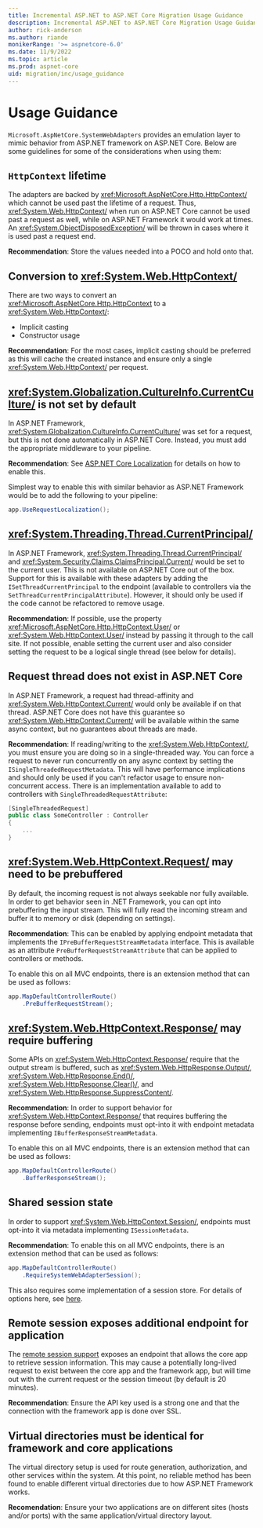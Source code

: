 ```yaml
---
title: Incremental ASP.NET to ASP.NET Core Migration Usage Guidance
description: Incremental ASP.NET to ASP.NET Core Migration Usage Guidance
author: rick-anderson
ms.author: riande
monikerRange: '>= aspnetcore-6.0'
ms.date: 11/9/2022
ms.topic: article
ms.prod: aspnet-core
uid: migration/inc/usage_guidance
---
```


# Usage Guidance

`Microsoft.AspNetCore.SystemWebAdapters` provides an emulation layer to mimic behavior from ASP.NET framework on ASP.NET Core. Below are some guidelines for some of the considerations when using them:

## `HttpContext` lifetime

The adapters are backed by <xref:Microsoft.AspNetCore.Http.HttpContext/> which cannot be used past the lifetime of a request. Thus, <xref:System.Web.HttpContext/> when run on ASP.NET Core cannot be used past a request as well, while on ASP.NET Framework it would work at times. An <xref:System.ObjectDisposedException/> will be thrown in cases where it is used past a request end.

**Recommendation**: Store the values needed into a POCO and hold onto that.

## Conversion to <xref:System.Web.HttpContext/>

There are two ways to convert an <xref:Microsoft.AspNetCore.Http.HttpContext> to a <xref:System.Web.HttpContext/>:

- Implicit casting
- Constructor usage

**Recommendation**: For the most cases, implicit casting should be preferred as this will cache the created instance and ensure only a single <xref:System.Web.HttpContext/> per request.

## <xref:System.Globalization.CultureInfo.CurrentCulture/> is not set by default

In ASP.NET Framework, <xref:System.Globalization.CultureInfo.CurrentCulture/> was set for a request, but this is not done automatically in ASP.NET Core. Instead, you must add the appropriate middleware to your pipeline.

**Recommendation**: See [ASP.NET Core Localization](/aspnet/core/fundamentals/localization#localization-middleware) for details on how to enable this.

Simplest way to enable this with similar behavior as ASP.NET Framework would be to add the following to your pipeline:

```csharp
app.UseRequestLocalization();
```

## <xref:System.Threading.Thread.CurrentPrincipal/>

In ASP.NET Framework, <xref:System.Threading.Thread.CurrentPrincipal/> and <xref:System.Security.Claims.ClaimsPrincipal.Current/> would be set to the current user. This is not available on ASP.NET Core out of the box. Support for this is available with these adapters by adding the `ISetThreadCurrentPrincipal` to the endpoint (available to controllers via the `SetThreadCurrentPrincipalAttribute`). However, it should only be used if the code cannot be refactored to remove usage.

**Recommendation**: If possible, use the property <xref:Microsoft.AspNetCore.Http.HttpContext.User/> or <xref:System.Web.HttpContext.User/> instead by passing it through to the call site. If not possible, enable setting the current user and also consider setting the request to be a logical single thread (see below for details).

## Request thread does not exist in ASP.NET Core

In ASP.NET Framework, a request had thread-affinity and <xref:System.Web.HttpContext.Current/> would only be available if on that thread. ASP.NET Core does not have this guarantee so <xref:System.Web.HttpContext.Current/> will be available within the same async context, but no guarantees about threads are made.

**Recommendation**: If reading/writing to the <xref:System.Web.HttpContext/>, you must ensure you are doing so in a single-threaded way. You can force a request to never run concurrently on any async context by setting the `ISingleThreadedRequestMetadata`. This will have performance implications and should only be used if you can't refactor usage to ensure non-concurrent access. There is an implementation available to add to controllers with `SingleThreadedRequestAttribute`:

```csharp
[SingleThreadedRequest]
public class SomeController : Controller
{
    ...
} 
```

## <xref:System.Web.HttpContext.Request/> may need to be prebuffered

By default, the incoming request is not always seekable nor fully available. In order to get behavior seen in .NET Framework, you can opt into prebuffering the input stream. This will fully read the incoming stream and buffer it to memory or disk (depending on settings). 

**Recommendation**: This can be enabled by applying endpoint metadata that implements the `IPreBufferRequestStreamMetadata` interface. This is available as an attribute `PreBufferRequestStreamAttribute` that can be applied to controllers or methods.

To enable this on all MVC endpoints, there is an extension method that can be used as follows:

```cs
app.MapDefaultControllerRoute()
    .PreBufferRequestStream();
```

## <xref:System.Web.HttpContext.Response/> may require buffering

Some APIs on <xref:System.Web.HttpContext.Response/> require that the output stream is buffered, such as <xref:System.Web.HttpResponse.Output/>, <xref:System.Web.HttpResponse.End()/>, <xref:System.Web.HttpResponse.Clear()/>, and <xref:System.Web.HttpResponse.SuppressContent/>.

**Recommendation**: In order to support behavior for <xref:System.Web.HttpContext.Response/> that requires buffering the response before sending, endpoints must opt-into it with endpoint metadata implementing `IBufferResponseStreamMetadata`.

To enable this on all MVC endpoints, there is an extension method that can be used as follows:

```cs
app.MapDefaultControllerRoute()
    .BufferResponseStream();
```

## Shared session state

In order to support <xref:System.Web.HttpContext.Session/>, endpoints must opt-into it via metadata implementing `ISessionMetadata`.

**Recommendation**: To enable this on all MVC endpoints, there is an extension method that can be used as follows:

```cs
app.MapDefaultControllerRoute()
    .RequireSystemWebAdapterSession();
```

This also requires some implementation of a session store. For details of options here, see [here](xref:migration/inc/session).

## Remote session exposes additional endpoint for application

The [remote session support](xref:migration/inc/remote-session) exposes an endpoint that allows the core app to retrieve session information. This may cause a potentially long-lived request to exist between the core app and the framework app, but will time out with the current request or the session timeout (by default is 20 minutes).

**Recommendation**: Ensure the API key used is a strong one and that the connection with the framework app is done over SSL.

## Virtual directories must be identical for framework and core applications

The virtual directory setup is used for route generation, authorization, and other services within the system. At this point, no reliable method has been found to enable different virtual directories due to how ASP.NET Framework works.

**Recomendation**: Ensure your two applications are on different sites (hosts and/or ports) with the same application/virtual directory layout.
